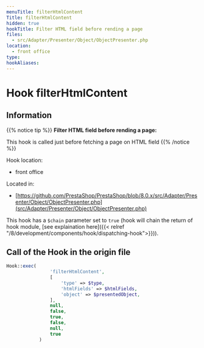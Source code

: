 ```yaml
---
menuTitle: filterHtmlContent
Title: filterHtmlContent
hidden: true
hookTitle: Filter HTML field before rending a page
files:
  - src/Adapter/Presenter/Object/ObjectPresenter.php
location:
  - front office
type: 
hookAliases:
---
```


# Hook filterHtmlContent

## Information

{{% notice tip %}}
**Filter HTML field before rending a page:** 

This hook is called just before fetching a page on HTML field
{{% /notice %}}

Hook location:
  - front office

Located in: 
  - [https://github.com/PrestaShop/PrestaShop/blob/8.0.x/src/Adapter/Presenter/Object/ObjectPresenter.php](src/Adapter/Presenter/Object/ObjectPresenter.php)

This hook has a `$chain` parameter set to `true` (hook will chain the return of hook module, [see explaination here]({{< relref "/8/development/components/hook/dispatching-hook">}})).

## Call of the Hook in the origin file

```php
Hook::exec(
                'filterHtmlContent',
                [
                    'type' => $type,
                    'htmlFields' => $htmlFields,
                    'object' => $presentedObject,
                ],
                null,
                false,
                true,
                false,
                null,
                true
            )
```